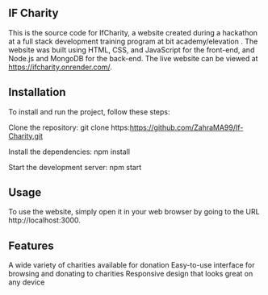 IF Charity
-------------------------------------------------------------------
This is the source code for IfCharity, a website created during a hackathon at a full stack development training
program at bit academy/elevation . The website was built using HTML, CSS, and JavaScript for the front-end, and
Node.js and MongoDB for the back-end. The live website can be viewed at https://ifcharity.onrender.com/.


Installation
-------------------------------------------------------------------
To install and run the project, follow these steps:

Clone the repository:
git clone https:https://github.com/ZahraMA99/If-Charity.git

Install the dependencies:
npm install

Start the development server:
npm start


Usage
-------------------------------------------------------------------
To use the website, simply open it in your web browser by going to the URL http://localhost:3000.


Features
-------------------------------------------------------------------
A wide variety of charities available for donation
Easy-to-use interface for browsing and donating to charities
Responsive design that looks great on any device
